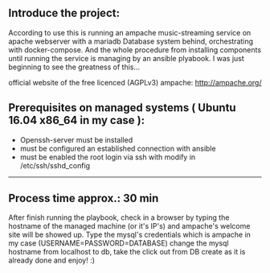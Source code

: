 Introduce the project:
-----------------------------------------------

According to use this is running an ampache music-streaming service on apache webserver with a mariadb
Database system behind, orchestrating with docker-compose. And the whole procedure from installing components until 
running the service is managing by an ansible plyabook. I was just beginning to see the greatness of this...

official website of the free licenced (AGPLv3) ampache: http://ampache.org/

Prerequisites on managed systems ( Ubuntu 16.04 x86_64 in my case ):
-----------------------------------------------
  - Openssh-server must be installed
  - must be configured an established connection with ansible
  - must be enabled the root login via ssh with modify in /etc/ssh/sshd_config
-----------------------------------------------
Process time approx.: 30 min
-----------------------------------------------
After finish running the playbook, check in a browser by typing the hostname of the managed machine (or it's IP's)
and ampache's welcome site will be showed up.
Type the mysql's credentials which is ampache in my case (USERNAME=PASSWORD=DATABASE) change the mysql hostname
from localhost to db, take the click out from DB create as it is already done and enjoy! :)
